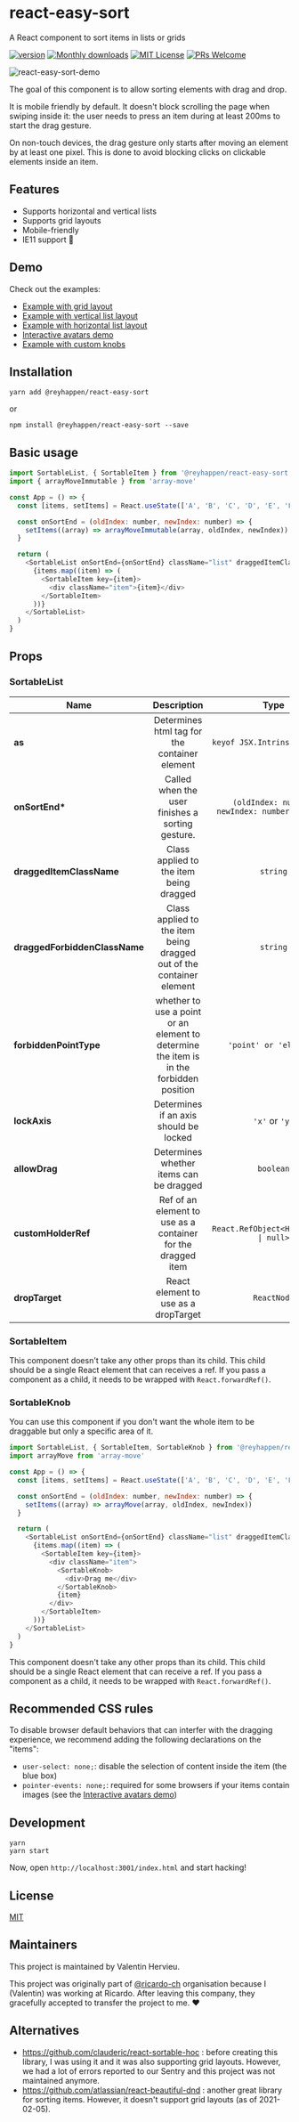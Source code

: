 # react-easy-sort

A React component to sort items in lists or grids

[![version][version-badge]][package] [![Monthly downloads][npmstats-badge]][npmstats] [![MIT License][license-badge]][license] [![PRs Welcome][prs-badge]][prs]

![react-easy-sort-demo](https://user-images.githubusercontent.com/2678610/107036435-f27fbb00-67b9-11eb-8e3f-72a000586d35.gif)

The goal of this component is to allow sorting elements with drag and drop.

It is mobile friendly by default. It doesn't block scrolling the page when swiping inside it:
the user needs to press an item during at least 200ms to start the drag gesture.

On non-touch devices, the drag gesture only starts after moving an element by at least one pixel.
This is done to avoid blocking clicks on clickable elements inside an item.

## Features

- Supports horizontal and vertical lists
- Supports grid layouts
- Mobile-friendly
- IE11 support 🙈

## Demo

Check out the examples:

- [Example with grid layout](https://codesandbox.io/s/react-easy-sort-grid-demo-87ev9)
- [Example with vertical list layout](https://codesandbox.io/s/react-easy-sort-vertical-list-demo-njg4i)
- [Example with horizontal list layout](https://codesandbox.io/s/react-easy-sort-horizontal-list-demo-69b3k)
- [Interactive avatars demo](https://codesandbox.io/s/react-easy-sort-images-demo-486qk)
- [Example with custom knobs](https://codesandbox.io/s/react-easy-sort-custom-knob-demo-ij37h)

## Installation

```shell
yarn add @reyhappen/react-easy-sort
```

or

```shell
npm install @reyhappen/react-easy-sort --save
```

## Basic usage

```js
import SortableList, { SortableItem } from '@reyhappen/react-easy-sort'
import { arrayMoveImmutable } from 'array-move'

const App = () => {
  const [items, setItems] = React.useState(['A', 'B', 'C', 'D', 'E', 'F', 'G', 'H', 'I'])

  const onSortEnd = (oldIndex: number, newIndex: number) => {
    setItems((array) => arrayMoveImmutable(array, oldIndex, newIndex))
  }

  return (
    <SortableList onSortEnd={onSortEnd} className="list" draggedItemClassName="dragged" draggedForbiddenClassName="notallowedcursor" forbiddenPointType="element">
      {items.map((item) => (
        <SortableItem key={item}>
          <div className="item">{item}</div>
        </SortableItem>
      ))}
    </SortableList>
  )
}
```

## Props

### SortableList

| Name                          |                               Description                               |                      Type                      |         Default |
| ----------------------------- | :---------------------------------------------------------------------: | :--------------------------------------------: | --------------: |
| **as**                        |             Determines html tag for the container element               |         `keyof JSX.IntrinsicElements`          |           `div` |
| **onSortEnd\***               |             Called when the user finishes a sorting gesture.            | `(oldIndex: number, newIndex: number) => void` |               - |
| **draggedItemClassName**      |                 Class applied to the item being dragged                 |                    `string`                    |               - |
| **draggedForbiddenClassName** |  Class applied to the item being dragged out of the container element   |                    `string`                    |               - |
| **forbiddenPointType**      | whether to use a point or an element to determine the item is in the forbidden position |                    `'point' or 'element'`                    |               point |
| **lockAxis**                  |                 Determines if an axis should be locked                  |                 `'x'` or `'y'`                 |                 |
| **allowDrag**                 |                 Determines whether items can be dragged                 |                   `boolean`                    |          `true` |
| **customHolderRef**           |       Ref of an element to use as a container for the dragged item      |     `React.RefObject<HTMLElement \| null>`     | `document.body` |
| **dropTarget**                |                   React element to use as a dropTarget                  |                  `ReactNode`                   |                 |

### SortableItem

This component doesn't take any other props than its child. This child should be a single React element that can receives a ref. If you pass a component as a child, it needs to be wrapped with `React.forwardRef()`.

### SortableKnob

You can use this component if you don't want the whole item to be draggable but only a specific area of it.

```js
import SortableList, { SortableItem, SortableKnob } from '@reyhappen/react-easy-sort'
import arrayMove from 'array-move'

const App = () => {
  const [items, setItems] = React.useState(['A', 'B', 'C', 'D', 'E', 'F', 'G', 'H', 'I'])

  const onSortEnd = (oldIndex: number, newIndex: number) => {
    setItems((array) => arrayMove(array, oldIndex, newIndex))
  }

  return (
    <SortableList onSortEnd={onSortEnd} className="list" draggedItemClassName="dragged" draggedForbiddenClassName="notallowedcursor" forbiddenPointType="element">
      {items.map((item) => (
        <SortableItem key={item}>
          <div className="item">
            <SortableKnob>
              <div>Drag me</div>
            </SortableKnob>
            {item}
          </div>
        </SortableItem>
      ))}
    </SortableList>
  )
}
```

This component doesn't take any other props than its child. This child should be a single React element that can receive a ref. If you pass a component as a child, it needs to be wrapped with `React.forwardRef()`.

## Recommended CSS rules

To disable browser default behaviors that can interfer with the dragging experience, we recommend adding the following declarations on the "items":

- `user-select: none;`: disable the selection of content inside the item (the blue box)
- `pointer-events: none;`: required for some browsers if your items contain images (see the [Interactive avatars demo](https://codesandbox.io/s/react-easy-sort-images-demo-486qk))

## Development

```shell
yarn
yarn start
```

Now, open `http://localhost:3001/index.html` and start hacking!

## License

[MIT](https://github.com/reyhappen/react-easy-sort/blob/master/LICENSE)

## Maintainers

This project is maintained by Valentin Hervieu.

This project was originally part of [@ricardo-ch](https://github.com/ricardo-ch/) organisation because I (Valentin) was working at Ricardo.
After leaving this company, they gracefully accepted to transfer the project to me. ❤️

## Alternatives

- https://github.com/clauderic/react-sortable-hoc : before creating this library, I was using it and it was also supporting grid layouts. However, we had a lot of errors reported to our Sentry and this project was not maintained anymore.
- https://github.com/atlassian/react-beautiful-dnd : another great library for sorting items. However, it doesn't support grid layouts (as of 2021-02-05).

[npm]: https://www.npmjs.com/
[node]: https://nodejs.org
[version-badge]: https://img.shields.io/npm/v/@reyhappen/react-easy-sort.svg?style=flat-square
[package]: https://www.npmjs.com/package/@reyhappen/react-easy-sort
[downloads-badge]: https://img.shields.io/npm/dm/@reyhappen/react-easy-sort.svg?style=flat-square
[npmstats]: https://npm-stat.com/charts.html?package=@reyhappen/react-easy-sort&from=2021-02-01
[npmstats-badge]: https://img.shields.io/npm/dm/@reyhappen/react-easy-sort.svg?style=flat-square
[license-badge]: https://img.shields.io/badge/license-MIT-blue.svg?style=flat-square
[license]: https://github.com/reyhappen/react-easy-sort/blob/main/LICENSE
[prs-badge]: https://img.shields.io/badge/PRs-welcome-brightgreen.svg?style=flat-square
[prs]: http://makeapullrequest.com
